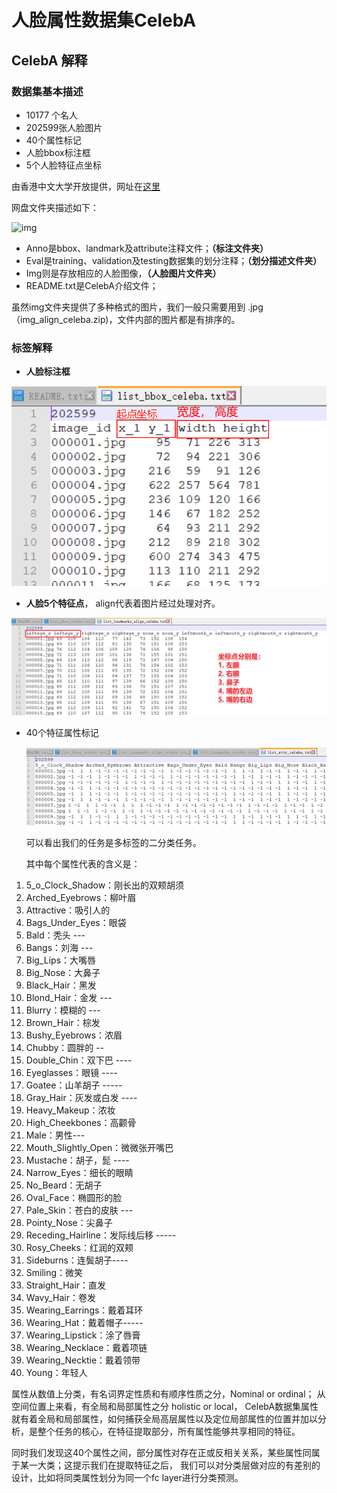 # 人脸属性数据集CelebA

## CelebA 解释

### 数据集基本描述

* 10177 个名人
* 202599张人脸图片
* 40个属性标记
* 人脸bbox标注框
* 5个人脸特征点坐标 

由香港中文大学开放提供，网址在[这里](http://mmlab.ie.cuhk.edu.hk/projects/CelebA.html)



网盘文件夹描述如下：

![img](https://pic1.zhimg.com/80/v2-e5546e983a24e0e846f11de439068c64_hd.jpg)

* Anno是bbox、landmark及attribute注释文件；**（标注文件夹）**
* Eval是training、validation及testing数据集的划分注释；**（划分描述文件夹）**
* Img则是存放相应的人脸图像，**（人脸图片文件夹）**
* README.txt是CelebA介绍文件；



虽然img文件夹提供了多种格式的图片，我们一般只需要用到 .jpg（img_align_celeba.zip)，文件内部的图片都是有排序的。



### 标签解释



* **人脸标注框**

![](https://raw.githubusercontent.com/JoshuaQYH/blogImage/master/img/20190309145245.png)



 

* **人脸5个特征点**， align代表着图片经过处理对齐。

![](https://raw.githubusercontent.com/JoshuaQYH/blogImage/master/img/20190309145516.png)





* 40个特征属性标记

  ![](https://raw.githubusercontent.com/JoshuaQYH/blogImage/master/img/20190309150157.png)

  可以看出我们的任务是多标签的二分类任务。

  其中每个属性代表的含义是：

1. 5_o_Clock_Shadow：刚长出的双颊胡须
2. Arched_Eyebrows：柳叶眉
3. Attractive：吸引人的
4. Bags_Under_Eyes：眼袋
5. Bald：秃头  ---
6. Bangs：刘海 ---
7. Big_Lips：大嘴唇
8. Big_Nose：大鼻子
9. Black_Hair：黑发
10. Blond_Hair：金发 ---
11. Blurry：模糊的 ---
12. Brown_Hair：棕发
13. Bushy_Eyebrows：浓眉
14. Chubby：圆胖的 --
15. Double_Chin：双下巴 ----
16. Eyeglasses：眼镜 ----
17. Goatee：山羊胡子 -----
18. Gray_Hair：灰发或白发 ----
19. Heavy_Makeup：浓妆
20. High_Cheekbones：高颧骨
21. Male：男性---
22. Mouth_Slightly_Open：微微张开嘴巴
23. Mustache：胡子，髭 ----
24. Narrow_Eyes：细长的眼睛
25. No_Beard：无胡子
26. Oval_Face：椭圆形的脸
27. Pale_Skin：苍白的皮肤 ---
28. Pointy_Nose：尖鼻子
29. Receding_Hairline：发际线后移 -----
30. Rosy_Cheeks：红润的双颊
31. Sideburns：连鬓胡子----
32. Smiling：微笑
33. Straight_Hair：直发
34. Wavy_Hair：卷发
35. Wearing_Earrings：戴着耳环
36. Wearing_Hat：戴着帽子-----
37. Wearing_Lipstick：涂了唇膏
38. Wearing_Necklace：戴着项链
39. Wearing_Necktie：戴着领带
40. Young：年轻人

属性从数值上分类，有名词界定性质和有顺序性质之分，Nominal or ordinal；
从空间位置上来看，有全局和局部属性之分 holistic or local，
CelebA数据集属性就有着全局和局部属性，如何捕获全局高层属性以及定位局部属性的位置并加以分析，是整个任务的核心，在特征提取部分，所有属性能够共享相同的特征。

同时我们发现这40个属性之间，部分属性对存在正或反相关关系，某些属性同属于某一大类；这提示我们在提取特征之后，
我们可以对分类层做对应的有差别的设计，比如将同类属性划分为同一个fc layer进行分类预测。